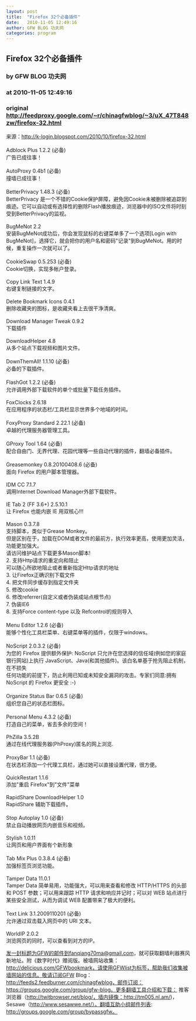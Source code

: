 ```yaml
---
layout: post
title:  "Firefox 32个必备插件"
date:   2010-11-05 12:49:16
author: GFW BLOG 功夫网
categories: program
---
```


## Firefox 32个必备插件
### by GFW BLOG 功夫网
### at 2010-11-05 12:49:16
### original <http://feedproxy.google.com/~r/chinagfwblog/~3/uX_47T848zw/firefox-32.html>

来源：<a href="http://k-login.blogspot.com/2010/10/firefox-32.html">http://k-login.blogspot.com/2010/10/firefox-32.html</a><br><br>Adblock Plus 1.2.2 (必备)<br>广告已成往事！<br><br>AutoProxy 0.4b1 (必备)<br>撞墙已成往事！<br><br>BetterPrivacy 1.48.3 (必备)<br> BetterPrivacy 是一个不错的Cookie保护屏障，避免因Cookie未被删除被追踪到痕迹。它可以自动或有选择性的删除Flash播放痕迹，浏览器中的ISO文件将时刻受到BetterPrivacy的监视。<br><br>BugMeNot 2.2<br>安装BugMeNot成功后，你会发现鼠标的右键菜单多了一个选项[Login with BugMeNot]，选择它，就会把你的用户名和密码"记录"到BugMeNot。用的时候，重复操作一次就可以了。<br> <br>CookieSwap 0.5.253 (必备)<br>Cookie切换，实现多帐户登录。<br><br>Copy Link Text 1.4.9<br>右键复制链接的文字。<br><br>Delete Bookmark Icons 0.4.1<br>删除收藏夹的图标，是收藏夹看上去很干净清爽。<br><br>Download Manager Tweak 0.9.2<br>下载插件<br><br>DownloadHelper 4.8<br> 从多个站点下载视频和图片文件。<br><br>DownThemAll! 1.1.10 (必备)<br>必备的下载插件。<br><br>FlashGot 1.2.2 (必备)<br>允许调用外部下载软件的单个或批量下载任务插件。<br><br>FoxClocks 2.6.18<br>在应用程序的状态栏/工具栏显示世界多个地域的时间。<br><br>FoxyProxy Standard 2.22.1 (必备)<br>卓越的代理服务器管理工具。<br> <br>GProxy Tool 1.64 (必备)<br>配合自由门、无界代理、花园代理等一些自动代理的插件，翻墙必备插件。<br><br>Greasemonkey 0.8.20100408.6 (必备)<br>面向 Firefox 的用户脚本管理器。<br><br>IDM CC 7.1.7<br>调用Internet Download Manager外部下载软件。<br><br>IE Tab 2 (FF 3.6+) 2.5.10.1<br> 让 Firefox 也能内嵌 IE 用双核心!!!<br><br>Mason 0.3.7.8<br>支持脚本，类似于Grease Monkey。<br>但是区别在于，加载在DOM或者文件的最前方，执行效率更高，使用更加灵活，功能更加强大。<br>请访问维护站点下载更多Mason脚本!<br>2. 支持Http请求的重定向和阻止<br>可以随心所欲地阻止或者重新指定Http请求的地址<br>3. 让Firefox正确识别下载文件<br>4. 把文件同步缓存到指定文件夹<br> 5. 修改cookie<br>6. 修改referrer(自定义或者伪装成站点根节点)<br>7. 伪装IE6<br>8. 支持Force content-type 以及 Refcontrol的规则导入<br><br>Menu Editor 1.2.6 (必备)<br>能够个性化工具栏菜单、右键菜单等的插件，仅限于windows。<br><br>NoScript 2.0.3.2 (必备)<br>为您的 Firefox 提供额外保护: NoScript 只允许在您选择的信任域(例如您的家庭银行网站)上执行 JavaScript、Java(和其他插件)。该白名单基于抢先阻止机制，在不损失<br> 任何功能的前提下，防止利用已知或未知安全漏洞的攻击。专家们同意:拥有 NoScript 的 Firefox 更安全 :-)<br><br>Organize Status Bar 0.6.5 (必备)<br>组织您自己的状态栏图标。<br><br>Personal Menu 4.3.2 (必备)<br>打造自己的菜单，省去多余的空间！<br><br>PhZilla 3.5.2B<br>通过在线代理服务器(PhProxy)匿名的网上浏览.<br> <br>ProxyBar 1.1 (必备)<br>在状态栏添加一个代理工具栏，通过她可以直接设置代理，很方便。<br><br>QuickRestart 1.1.6<br>添加"重启 Firefox"到"文件"菜单<br><br>RapidShare DownloadHelper 1.0<br>RapidShare 辅助下载插件。<br><br>Stop Autoplay 1.0 (必备)<br>禁止自动播放网页内嵌音乐和视频。<br><br> Stylish 1.0.11<br>让网页和用户界面有个新形象<br><br>Tab Mix Plus 0.3.8.4 (必备)<br>加强标签页浏览功能。<br><br>Tamper Data 11.0.1<br>Tamper Data 简单易用，功能强大，可以用来查看和修改 HTTP/HTTPS 的头部和 POST 参数；可以用来跟踪 HTTP 请求和响应并记时；可以对 WEB 站点进行某些安全测试，从而为调试 WEB 配置带来了极大的便利。<br> <br>Text Link 3.1.2009110201 (必备)<br>允许通过双击载入网页中的 URI 文本。<br><br>WorldIP 2.0.2<br>浏览网页的同时，可以查看到对方的IP。 <br> <div>发一封标题为GFW的邮件到fanqiang70ma@gmail.com，就可获取翻墙利器赛风新地址。附《数字时代》赠阅版。被墙网站收集：http://delicious.com/GFWbookmark，请使用GFWlist为标签，帮助我们收集被墙网站的信息。敬请订阅GFW Blog：http://feeds2.feedburner.com/chinagfwblog，邮件订阅：https://groups.google.com/group/gfw-blog。更多翻墙工具介绍和下载：
推客浏览器（http://twitbrowser.net/blog/，墙内镜像：http://tm005.nl.am/)，Sesawe（http://www.sesawwe.net/）。翻墙互助小组邮件列表: http://groups.google.com/group/bypassgfw。<img width="1" height="1" src="https://blogger.googleusercontent.com/tracker/5500297126185736776-8940782071898840622?l=www.chinagfw.org" alt=""></div><img src="http://feeds.feedburner.com/~r/chinagfwblog/~4/uX_47T848zw" height="1" width="1">